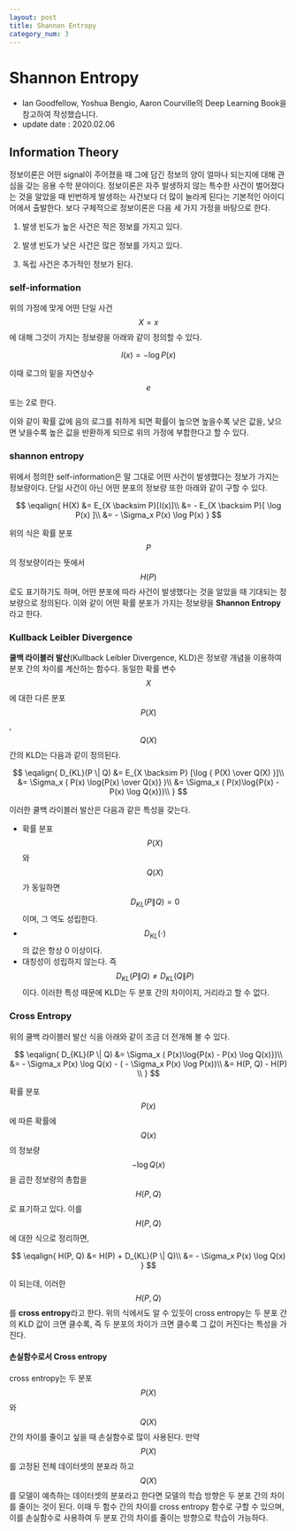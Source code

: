 ```yaml
---
layout: post
title: Shannon Entropy
category_num: 3
---
```


# Shannon Entropy

- Ian Goodfellow, Yoshua Bengio, Aaron Courville의 Deep Learning Book을 참고하여 작성했습니다.
- update date : 2020.02.06

## Information Theory

정보이론은 어떤 signal이 주어졌을 때 그에 담긴 정보의 양이 얼마나 되는지에 대해 관심을 갖는 응용 수학 분야이다. 정보이론은 자주 발생하지 않는 특수한 사건이 벌어졌다는 것을 알았을 때 빈번하게 발생하는 사건보다 더 많이 놀라게 된다는 기본적인 아이디어에서 출발한다. 보다 구체적으로 정보이론은 다음 세 가지 가정을 바탕으로 한다.

1) 발생 빈도가 높은 사건은 적은 정보를 가지고 있다.

2) 발생 빈도가 낮은 사건은 많은 정보를 가지고 있다.

3) 독립 사건은 추가적인 정보가 된다.

### self-information

위의 가정에 맞게 어떤 단일 사건 $$X = x$$에 대해 그것이 가지는 정보량을 아래와 같이 정의할 수 있다.

$$
I(x) = - \log P(x)
$$

이때 로그의 밑을 자연상수 $$e$$ 또는 2로 한다.

이와 같이 확률 값에 음의 로그를 취하게 되면 확률이 높으면 높을수록 낮은 값을, 낮으면 낮을수록 높은 값을 반환하게 되므로 위의 가정에 부합한다고 할 수 있다.

### shannon entropy

위에서 정의한 self-information은 말 그대로 어떤 사건이 발생했다는 정보가 가지는 정보량이다. 단일 사건이 아닌 어떤 분포의 정보량 또한 아래와 같이 구할 수 있다.

$$
\eqalign{
H(X) &= E_{X \backsim P}[I(x)]\\ &= - E_{X \backsim P}[ \log P(x) ]\\ &= - \Sigma_x P(x) \log P(x)
}
$$

위의 식은 확률 분포 $$P$$의 정보량이라는 뜻에서 $$H(P)$$로도 표기하기도 하며, 어떤 분포에 따라 사건이 발생했다는 것을 알았을 때 기대되는 정보량으로 정의된다. 이와 같이 어떤 확률 분포가 가지는 정보량을 **Shannon Entropy**라고 한다.

### Kullback Leibler Divergence

**쿨백 라이블러 발산**(Kullback Leibler Divergence, KLD)은 정보량 개념을 이용하여 분포 간의 차이를 계산하는 함수다. 동일한 확률 변수 $$X$$에 대한 다른 분포 $$P(X)$$, $$Q(X)$$ 간의 KLD는 다음과 같이 정의된다.

$$
\eqalign{
D_{KL}(P \| Q) &= E_{X \backsim P} [\log { P(X) \over Q(X) }]\\
&= \Sigma_x ( P(x) \log{P(x) \over Q(x)} )\\
&= \Sigma_x ( P(x)\log{P(x) - P(x) \log Q(x)})\\
}
$$

이러한 쿨백 라이블러 발산은 다음과 같은 특성을 갖는다.

- 확률 분포 $$P(X)$$와 $$Q(X)$$가 동일하면 $$D_{KL}(P \| Q) = 0$$이며, 그 역도 성립한다.
- $$D_{KL}(\cdot)$$의 값은 항상 0 이상이다.
- 대칭성이 성립하지 않는다. 즉 $$D_{KL}(P \| Q) \neq D_{KL}(Q \| P)$$이다. 이러한 특성 때문에 KLD는 두 분포 간의 차이이지, 거리라고 할 수 없다.

### Cross Entropy

위의 쿨백 라이블러 발산 식을 아래와 같이 조금 더 전개해 볼 수 있다.

$$
\eqalign{
D_{KL}(P \| Q) &= \Sigma_x ( P(x)\log{P(x) - P(x) \log Q(x)})\\
&= - \Sigma_x P(x) \log Q(x) - ( - \Sigma_x P(x) \log P(x))\\
&= H(P, Q) -  H(P) \\
}
$$

확률 분포 $$P(x)$$에 따른 확률에 $$Q(x)$$의 정보량 $$- \log Q(x)$$을 곱한 정보량의 총합을 $$H(P,Q)$$로 표기하고 있다. 이를 $$H(P,Q)$$에 대한 식으로 정리하면,

$$
\eqalign{
H(P, Q) &= H(P) + D_{KL}(P \| Q)\\
&= - \Sigma_x P(x) \log Q(x)
}
$$

이 되는데, 이러한 $$H(P,Q)$$를 **cross entropy**라고 한다. 위의 식에서도 알 수 있듯이 cross entropy는 두 분포 간의 KLD 값이 크면 클수록, 즉 두 분포의 차이가 크면 클수록 그 값이 커진다는 특성을 가진다.

#### 손실함수로서 Cross entropy

cross entropy는 두 분포 $$P(X)$$와 $$Q(X)$$간의 차이를 줄이고 싶을 때 손실함수로 많이 사용된다. 만약 $$P(X)$$를 고정된 전체 데이터셋의 분포라 하고 $$Q(X)$$를 모델이 예측하는 데이터셋의 분포라고 한다면 모델의 학습 방향은 두 분포 간의 차이를 줄이는 것이 된다. 이때 두 함수 간의 차이를 cross entropy 함수로 구할 수 있으며, 이를 손실함수로 사용하여 두 분포 간의 차이를 줄이는 방향으로 학습이 가능하다.
